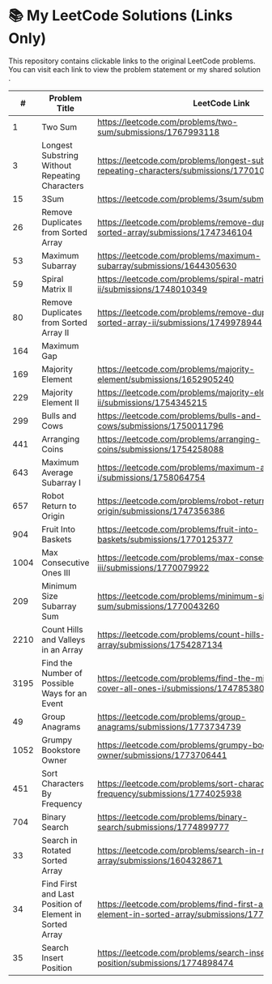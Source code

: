 # 📚 My LeetCode Solutions (Links Only)

This repository contains clickable links to the original LeetCode problems.  
You can visit each link to view the problem statement or my shared solution .

| #   | Problem Title | LeetCode Link |
|-----|--------------|--------------|
| 1   | Two Sum | https://leetcode.com/problems/two-sum/submissions/1767993118
| 3   | Longest Substring Without Repeating Characters | https://leetcode.com/problems/longest-substring-without-repeating-characters/submissions/1770104638
| 15  | 3Sum | https://leetcode.com/problems/3sum/submissions/1747908990
| 26  | Remove Duplicates from Sorted Array |https://leetcode.com/problems/remove-duplicates-from-sorted-array/submissions/1747346104
| 53  | Maximum Subarray | https://leetcode.com/problems/maximum-subarray/submissions/1644305630
| 59  | Spiral Matrix II | https://leetcode.com/problems/spiral-matrix-ii/submissions/1748010349
| 80  | Remove Duplicates from Sorted Array II | https://leetcode.com/problems/remove-duplicates-from-sorted-array-ii/submissions/1749978944
| 164 | Maximum Gap | 
| 169 | Majority Element |https://leetcode.com/problems/majority-element/submissions/1652905240
| 229 | Majority Element II | https://leetcode.com/problems/majority-element-ii/submissions/1754345215
| 299 | Bulls and Cows | https://leetcode.com/problems/bulls-and-cows/submissions/1750011796
| 441 | Arranging Coins | https://leetcode.com/problems/arranging-coins/submissions/1754258088
| 643 | Maximum Average Subarray I | https://leetcode.com/problems/maximum-average-subarray-i/submissions/1758064754
| 657 | Robot Return to Origin | https://leetcode.com/problems/robot-return-to-origin/submissions/1747356386
| 904 | Fruit Into Baskets | https://leetcode.com/problems/fruit-into-baskets/submissions/1770125377
| 1004| Max Consecutive Ones III | https://leetcode.com/problems/max-consecutive-ones-iii/submissions/1770079922
| 209 | Minimum Size Subarray Sum | https://leetcode.com/problems/minimum-size-subarray-sum/submissions/1770043260
| 2210| Count Hills and Valleys in an Array | https://leetcode.com/problems/count-hills-and-valleys-in-an-array/submissions/1754287134
| 3195| Find the Number of Possible Ways for an Event | https://leetcode.com/problems/find-the-minimum-area-to-cover-all-ones-i/submissions/1747853804
| 49  | Group Anagrams | https://leetcode.com/problems/group-anagrams/submissions/1773734739
| 1052| Grumpy Bookstore Owner | https://leetcode.com/problems/grumpy-bookstore-owner/submissions/1773706441
| 451 | Sort Characters By Frequency | https://leetcode.com/problems/sort-characters-by-frequency/submissions/1774025938
| 704 | Binary Search | https://leetcode.com/problems/binary-search/submissions/1774899777
| 33  | Search in Rotated Sorted Array | https://leetcode.com/problems/search-in-rotated-sorted-array/submissions/1604328671
| 34  | Find First and Last Position of Element in Sorted Array | https://leetcode.com/problems/find-first-and-last-position-of-element-in-sorted-array/submissions/1774907329
| 35  | Search Insert Position | https://leetcode.com/problems/search-insert-position/submissions/1774898474
